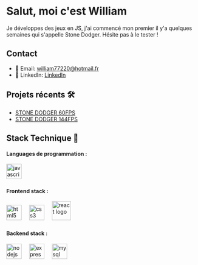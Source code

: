 # Salut, moi c'est William

Je développes des jeux en JS, j'ai commencé mon premier il y'a quelques semaines qui s'appelle Stone Dodger. Hésite pas à le tester !

## Contact
- 📧 Email: william77220@hotmail.fr
- 💼 LinkedIn: [LinkedIn](https://www.linkedin.com/in/william-mercier-pro/)

## Projets récents 🛠️

- [STONE DODGER 60FPS](https://mercierw.github.io/Stone-Dodger_version_60FPS/)
- [STONE DODGER 144FPS](https://mercierw.github.io/Stone-Dodger_version_144FPS/)

## Stack Technique 🌟

<h4 align="left">Languages de programmation :</h4>

<div align="left">
  <img src="https://cdn.jsdelivr.net/gh/devicons/devicon/icons/javascript/javascript-original.svg" height="40" alt="javascript logo"  />
  <img width="12" />
</div>


<h4 align="left">Frontend stack :</h4>

<div align="left">

  <img src="https://cdn.jsdelivr.net/gh/devicons/devicon/icons/html5/html5-original.svg" height="40" alt="html5 logo"  />
  <img width="12" />
  <img src="https://cdn.jsdelivr.net/gh/devicons/devicon/icons/css3/css3-original.svg" height="40" alt="css3 logo"  />
  <img width="12" />
      <img src="https://upload.wikimedia.org/wikipedia/commons/thumb/c/cf/Angular_full_color_logo.svg/512px-Angular_full_color_logo.svg.png?20160527092314" height="50" alt="react logo"  />
  <img width="12" />
</div>

###
</div>

<h4 align="left">Backend stack :</h4>

<div align="left">
  <img src="https://cdn.simpleicons.org/nodedotjs/339933" height="40" alt="nodejs logo"  />
  <img width="12" />
  <img src="https://skillicons.dev/icons?i=express" height="40" alt="express logo"  />
    <img width="12" />
<img src="https://skillicons.dev/icons?i=mysql" height="40" alt="mysql logo"  />
  <img width="12" />
</div>